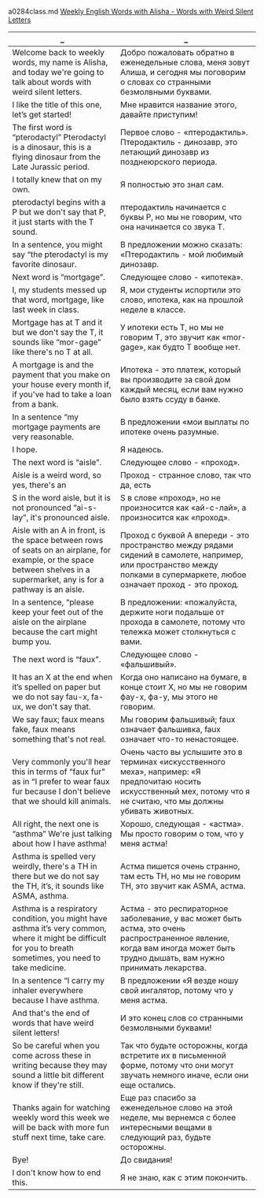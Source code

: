 a0284class.md
[Weekly English Words with Alisha - Words with Weird Silent Letters
](https://www.youtube.com/watch?v=l_qCCMIeIgc)





_|_
--|--
Welcome back to weekly words, my name is Alisha, and today we're going to talk about words with weird silent letters.|Добро пожаловать обратно в еженедельные слова, меня зовут Алиша, и сегодня мы поговорим о словах со странными безмолвными буквами.
I like the title of this one, let’s get started!|Мне нравится название этого, давайте приступим!
The first word is “pterodactyl” Pterodactyl is a dinosaur, this is a flying dinosaur from the Late Jurassic period.|Первое слово - «птеродактиль». Птеродактиль - динозавр, это летающий динозавр из позднеюрского периода.
I totally knew that on my own.|Я полностью это знал сам.
pterodactyl begins with a P but we don't say that P, it just starts with the T sound.|птеродактиль начинается с буквы Р, но мы не говорим, что она начинается со звука Т.
In a sentence, you might say “the pterodactyl is my favorite dinosaur.|В предложении можно сказать: «Птеродактиль - мой любимый динозавр.
Next word is “mortgage”.|Следующее слово - «ипотека».
I, my students messed up that word, mortgage, like last week in class.|Я, мои студенты испортили это слово, ипотека, как на прошлой неделе в классе.
Mortgage has at T and it but we don't say the T, it sounds like “mor-gage” like there's no T at all.|У ипотеки есть Т, но мы не говорим Т, это звучит как «mor-gage», как будто Т вообще нет.
A mortgage is and the payment that you make on your house every month if, if you've had to take a loan from a bank.|Ипотека - это платеж, который вы производите за свой дом каждый месяц, если вам нужно было взять ссуду в банке.
In a sentence “my mortgage payments are very reasonable.|В предложении «мои выплаты по ипотеке очень разумные.
I hope.|Я надеюсь.
The next word is “aisle”.|Следующее слово - «проход».
Aisle is a weird word, so yes, there's an|Проход - странное слово, так что да, есть
S in the word aisle, but it is not pronounced “ai-s-lay”, it's pronounced aisle.|S в слове «проход», но не произносится как «ай-с-лай», а произносится как «проход».
Aisle with an A in front, is the space between rows of seats on an airplane, for example, or the space between shelves in a supermarket, any is for a pathway is an aisle.|Проход с буквой A впереди - это пространство между рядами сидений в самолете, например, или пространство между полками в супермаркете, любое означает проход - это проход.
In a sentence, “please keep your feet out of the aisle on the airplane because the cart might bump you.|В предложении: «пожалуйста, держите ноги подальше от прохода в самолете, потому что тележка может столкнуться с вами.
The next word is “faux”.|Следующее слово - «фальшивый».
It has an X at the end when it’s spelled on paper but we do not say fau-x, fa-ux, we don't say that.|Когда оно написано на бумаге, в конце стоит Х, но мы не говорим фау-х, фа-у, мы этого не говорим.
We say faux; faux means fake, faux means something that's not real.|Мы говорим фальшивый; faux означает фальшивка, faux означает что-то ненастоящее.
Very commonly you'll hear this in terms of “faux fur” as in “I prefer to wear faux fur because I don't believe that we should kill animals.|Очень часто вы услышите это в терминах «искусственного меха», например: «Я предпочитаю носить искусственный мех, потому что я не считаю, что мы должны убивать животных.
All right, the next one is “asthma” We're just talking about how I have asthma!|Хорошо, следующая - «астма». Мы просто говорим о том, что у меня астма!
Asthma is spelled very weirdly, there's a TH in there but we do not say the TH, it’s, it sounds like ASMA, asthma.|Астма пишется очень странно, там есть TH, но мы не говорим TH, это звучит как ASMA, астма.
Asthma is a respiratory condition, you might have asthma it’s very common, where it might be difficult for you to breath sometimes, you need to take medicine.|Астма - это респираторное заболевание, у вас может быть астма, это очень распространенное явление, когда вам иногда может быть трудно дышать, вам нужно принимать лекарства.
In a sentence “I carry my inhaler everywhere because I have asthma.|В предложении «Я везде ношу свой ингалятор, потому что у меня астма.
And that's the end of words that have weird silent letters!|И это конец слов со странными безмолвными буквами!
So be careful when you come across these in writing because they may sound a little bit different know if they're still.|Так что будьте осторожны, когда встретите их в письменной форме, потому что они могут звучать немного иначе, если они еще остались.
Thanks again for watching weekly word this week we will be back with more fun stuff next time, take care.|Еще раз спасибо за еженедельное слово на этой неделе, мы вернемся с более интересными вещами в следующий раз, будьте осторожны.
Bye!|До свидания!
I don't know how to end this.|Я не знаю, как с этим покончить.
